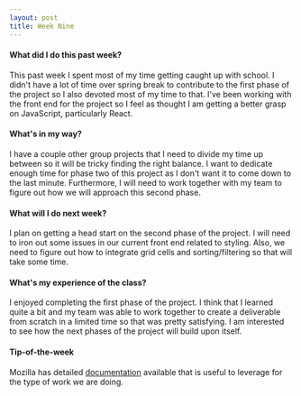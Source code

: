 ```yaml
---
layout: post
title: Week Nine
---
```

#### What did I do this past week?

This past week I spent most of my time getting caught up with school. I didn't have a lot of time over spring break to contribute to the first phase of the project so I also devoted most of my time to that. I've been working with the front end for the project so I feel as thought I am getting a better grasp on JavaScript, particularly React.

#### What's in my way?

I have a couple other group projects that I need to divide my time up between so it will be tricky finding the right balance. I want to dedicate enough time for phase two of this project as I don't want it to come down to the last minute. Furthermore, I will need to work together with my team to figure out how we will approach this second phase.

#### What will I do next week?

I plan on getting a head start on the second phase of the project. I will need to iron out some issues in our current front end related to styling. Also, we need to figure out how to integrate grid cells and sorting/filtering so that will take some time.

#### What's my experience of the class?

I enjoyed completing the first phase of the project. I think that I learned quite a bit and my team was able to work together to create a deliverable from scratch in a limited time so that was pretty satisfying. I am interested to see how the next phases of the project will build upon itself.

#### Tip-of-the-week

Mozilla has detailed [documentation](https://developer.mozilla.org/en-US/) available that is useful to leverage for the type of work we are doing.
